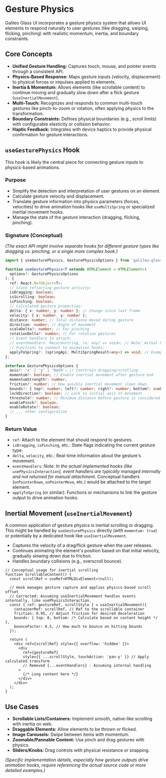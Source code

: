 # Gesture Physics

Galileo Glass UI incorporates a gesture physics system that allows UI elements to respond naturally to user gestures (like dragging, swiping, flicking, pinching) with realistic momentum, inertia, and boundary constraints.

## Core Concepts

- **Unified Gesture Handling:** Captures touch, mouse, and pointer events through a consistent API.
- **Physics-Based Response:** Maps gesture inputs (velocity, displacement) to physical forces or impulses applied to elements.
- **Inertia & Momentum:** Allows elements (like scrollable content) to continue moving and gradually slow down after a flick gesture (`useInertialMovement`).
- **Multi-Touch:** Recognizes and responds to common multi-touch gestures like pinch-to-zoom or rotation, often applying physics to the transformation.
- **Boundary Constraints:** Defines physical boundaries (e.g., scroll limits) with configurable elasticity or collision behavior.
- **Haptic Feedback:** Integrates with device haptics to provide physical confirmation for gesture interactions.

## `useGesturePhysics` Hook

This hook is likely the central piece for connecting gesture inputs to physics-based animations.

### Purpose

- Simplify the detection and interpretation of user gestures on an element.
- Calculate gesture velocity and displacement.
- Translate gesture information into physics parameters (forces, velocities) to drive animation hooks like `useMultiSpring` or specialized inertial movement hooks.
- Manage the state of the gesture interaction (dragging, flicking, pinching).

### Signature (Conceptual)

*(The exact API might involve separate hooks for different gesture types like dragging vs. pinching, or a single more complex hook.)*

```typescript
import { useGesturePhysics, GesturePhysicsOptions } from 'galileo-glass-ui';

function useGesturePhysics<T extends HTMLElement = HTMLElement>(
  options?: GesturePhysicsOptions
): {
  ref: React.RefObject<T>;
  // State reflecting gesture activity:
  isDragging: boolean;
  isScrolling: boolean;
  isPinching: boolean;
  // Calculated gesture properties:
  delta: { x: number, y: number }; // Change since last frame
  velocity: { x: number, y: number };
  distance: number; // Total distance moved during gesture
  direction: number; // Angle of movement
  scaleDelta?: number; // For pinching
  rotationDelta?: number; // For rotation gestures
  // Event handlers to attach:
  // eventHandlers: Record<string, (e: any) => void>; // Note: Actual hooks like usePhysicsInteraction handle events internally.
  // Functions to connect to animation hooks:
  applyToSpring?: (springApi: MultiSpringResult<any>) => void; // Example
};

interface GesturePhysicsOptions {
  axis?: 'x' | 'y' | 'both'; // Constrain dragging/scrolling
  momentum?: boolean; // Enable inertial movement after gesture end
  momentumStrength?: number;
  friction?: number; // How quickly inertial movement slows down
  bounds?: { top?: number; left?: number; right?: number; bottom?: number };
  lockDirection?: boolean; // Lock to initial axis of movement
  threshold?: number; // Minimum distance before gesture is considered active
  enablePinch?: boolean;
  enableRotate?: boolean;
  // ... other configuration
}
```

### Return Value

- `ref`: Attach to the element that should respond to gestures.
- `isDragging`, `isPinching`, etc.: State flags indicating the current gesture type.
- `delta`, `velocity`, etc.: Real-time information about the gesture's movement.
- `eventHandlers`: *Note: In the actual implemented hooks (like `usePhysicsInteraction`), event handlers are typically managed internally and not returned for manual attachment.* Conceptual handlers (`onPointerDown`, `onPointerMove`, etc.) would be attached to the target element.
- `applyToSpring` (or similar): Functions or mechanisms to link the gesture output to drive animation hooks.

## Inertial Movement (`useInertialMovement`)

A common application of gesture physics is inertial scrolling or dragging. This might be handled by `useGesturePhysics` directly (with `momentum: true`) or potentially by a dedicated hook like `useInertialMovement`.

- Captures the velocity of a drag/flick gesture when the user releases.
- Continues animating the element's position based on that initial velocity, gradually slowing down due to friction.
- Handles boundary collisions (e.g., overscroll bounce).

```tsx
// Conceptual usage for inertial scrolling
function ScrollableContent() {
  const scrollRef = useRef<HTMLDivElement>(null);
  
  // Hook manages gesture capture and applies physics-based scroll offset
  // Corrected: Assuming useInertialMovement handles events internally, like usePhysicsInteraction.
  const { ref: gestureRef, scrollStyle } = useInertialMovement({
    containerRef: scrollRef, // Ref to the scrollable container
    friction: 0.95, // Adjust friction for desired deceleration
    bounds: { top: 0, bottom: /* Calculate based on content height */ },
    bounceFactor: 0.5, // How much to bounce on hitting bounds
  });

  return (
    <div ref={scrollRef} style={{ overflow: 'hidden' }}> 
      <div 
        ref={gestureRef} 
        style={{ ...scrollStyle, touchAction: 'pan-y' }} // Apply calculated transform
        // Removed {...eventHandlers} - Assuming internal handling
      >
        {/* Long content here */} 
      </div>
    </div>
  );
}
```

## Use Cases

- **Scrollable Lists/Containers:** Implement smooth, native-like scrolling with inertia on web.
- **Draggable Elements:** Allow elements to be thrown or flicked.
- **Image Carousels:** Swipe between items with momentum.
- **Zoomable/Pannable Content:** Use pinch and drag gestures with physics.
- **Sliders/Knobs:** Drag controls with physical resistance or snapping.

*(Specific implementation details, especially how gesture outputs drive animation hooks, require referencing the actual source code or more detailed examples.)* 